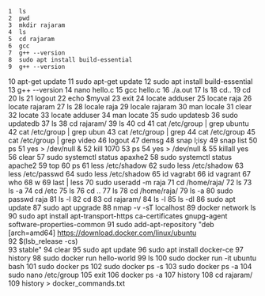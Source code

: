     1  ls
    2  pwd
    3  mkdir rajaram
    4  ls
    5  cd rajaram
    6  gcc
    7  g++ --version
    8  sudo apt install build-essential
    9  g++ --version
   10  apt-get update
   11  sudo apt-get update
   12  sudo apt install build-essential
   13  g++ --version
   14  nano hello.c
   15  gcc hello.c 
   16  ./a.out 
   17  ls
   18  cd..
   19  cd 
   20  ls
   21  logout
   22  echo $myval
   23  exit
   24  locate adduser
   25  locate raja
   26  locate rajaram
   27  ls
   28  locale raja
   29  locale rajaram
   30  man locale
   31  clear
   32  locate 
   33  locate adduser
   34  man locate
   35  sudo updatesb
   36  sudo updatedb
   37  ls
   38  cd rajaram/
   39  ls
   40  cd 
   41  cat /etc/group | grep ubuntu
   42  cat /etc/group | grep ubun
   43  cat /etc/group | grep 
   44  cat /etc/group 
   45  cat /etc/group | grep video
   46  logout
   47  demsg
   48  snap l;isy
   49  snap list
   50  ps
   51  yes > /dev/null &
   52  kill 1070
   53  ps
   54  yes > /dev/null &
   55  killall yes
   56  clear
   57  sudo systemctl status apaxhe2
   58  sudo systemctl status apache2
   59  top
   60  ps
   61  less /etc/shadow
   62  sudo less /etc/shadow
   63  less /etc/passwd
   64  sudo less /etc/shadow
   65  id vagrabt
   66  id vagrant
   67  who
   68  w
   69  last | less
   70  sudo useradd -m raja
   71  cd /home/raja/
   72  ls
   73  ls -a
   74  cd /etc
   75  ls
   76  cd ..
   77  ls
   78  cd /home/raja/
   79  ls -a
   80  sudo passwd raja
   81  ls -l
   82  cd 
   83  cd rajaram/
   84  ls -l
   85  ls -dl
   86  sudo apt update
   87  sudo apt upgrade
   88  nmap -v -sT localhost
   89  docker network ls
   90  sudo apt install apt-transport-https         ca-certificates         gnupg-agent         software-properties-common
   91  sudo add-apt-repository      "deb  [arch=amd64]  https://download.docker.com/linux/ubuntu  \
   92      $(lsb_release -cs)  \
   93      stable"
   94  clear
   95  sudo apt update
   96  sudo apt install docker-ce
   97  history
   98  sudo docker run hello-world
   99  ls
  100  sudo docker run -it ubuntu bash
  101  sudo docker ps
  102  sudo docker ps -s
  103  sudo docker ps -a
  104  sudo nano /etc/group
  105  exit
  106  docker ps -a
  107  history
  108  cd rajaram/
  109  history > docker_commands.txt
